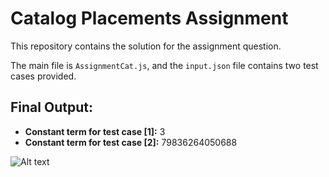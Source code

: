 # Catalog Placements Assignment

This repository contains the solution for the assignment question.

The main file is `AssignmentCat.js`, and the `input.json` file contains two test cases provided.

## Final Output:

- **Constant term for test case [1]:** 3
- **Constant term for test case [2]:** 79836264050688

![Alt text](https://1drv.ms/i/s!Aqa9RfWQd1qSiph6RMtoj8nFH6IfcA?e=N2K3hf)
